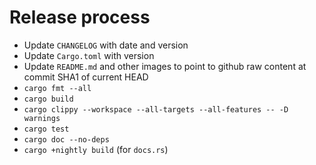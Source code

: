 # Release process

- Update `CHANGELOG` with date and version
- Update `Cargo.toml` with version
- Update `README.md` and other images to point to github raw content at commit SHA1 of current HEAD
- `cargo fmt --all`
- `cargo build`
- `cargo clippy --workspace --all-targets --all-features -- -D warnings`
- `cargo test`
- `cargo doc --no-deps`
- `cargo +nightly build` (for `docs.rs`)
